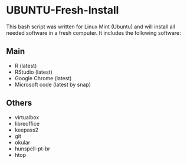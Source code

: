 # UBUNTU-Fresh-Install

This bash script was written for Linux Mint (Ubuntu) and will install all needed software in a fresh computer. It includes the following software:

## Main
- R (latest)
- RStudio (latest)
- Google Chrome (latest)
- Microsoft code (latest by snap)

## Others
- virtualbox
- libreoffice
- keepass2
- git
- okular
- hunspell-pt-br 
- htop 